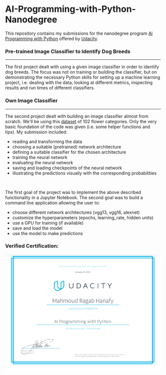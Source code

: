 # AI-Programming-with-Python-Nanodegree
This repository contains my submissions for the nanodegree program [AI Programming with Python](https://www.udacity.com/course/ai-programming-python-nanodegree--nd089) offered by [Udacity](https://www.udacity.com/).
<br />
### Pre-trained Image Classifier to Identify Dog Breeds
----
The first project dealt with using a given image classifier in order to identify dog breeds. The focus was not on training or building the classifier, but on demonstrating the necessary Python skills for setting up a machine learning project, i.e. dealing with the data, looking at different metrics, inspecting results and run times of different classifiers.
<br />
### Own Image Classifier
----
The second project dealt with building an image classifier almost from scratch. We'll be using this [dataset](https://www.robots.ox.ac.uk/~vgg/data/flowers/102/index.html) of 102 flower categories. Only the very basic foundation of the code was given (i.e. some helper functions and tips). My submission included:
* reading and transforming the data
* choosing a suitable (pretrained) network architecture
* defining a suitable classifier for the chosen architecture
* training the neural network
* evaluating the neural network
* saving and loading checkpoints of the neural network
* illustrating the predictions visually with the corresponding probabilities
<br />

The first goal of the project was to implement the above described functionality in a Jupyter Notebook. The second goal was to build a command line application allowing the user to:

* choose different network architectures (vgg13, vgg16, alexnet)
* customize the hyperparameters (epochs, learning_rate, hidden units)
* use a GPU for training (if available)
* save and load the model
* use the model to make predictions

### Verified Certification:
![Image](certificate.png)
